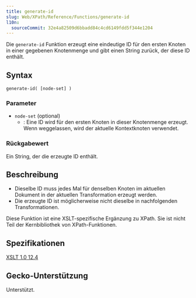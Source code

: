 ```yaml
---
title: generate-id
slug: Web/XPath/Reference/Functions/generate-id
l10n:
  sourceCommit: 32e4a82509d6bbadd84c4cd6149fdd5f344e1204
---
```


Die `generate-id` Funktion erzeugt eine eindeutige ID für den ersten Knoten in einer gegebenen Knotenmenge und gibt einen String zurück, der diese ID enthält.

## Syntax

```plain
generate-id( [node-set] )
```

### Parameter

- `node-set` (optional)
  - : Eine ID wird für den ersten Knoten in dieser Knotenmenge erzeugt. Wenn weggelassen, wird der aktuelle Kontextknoten verwendet.

### Rückgabewert

Ein String, der die erzeugte ID enthält.

## Beschreibung

- Dieselbe ID muss jedes Mal für denselben Knoten im aktuellen Dokument in der aktuellen Transformation erzeugt werden.
- Die erzeugte ID ist möglicherweise nicht dieselbe in nachfolgenden Transformationen.

Diese Funktion ist eine XSLT-spezifische Ergänzung zu XPath. Sie ist nicht Teil der Kernbibliothek von XPath-Funktionen.

## Spezifikationen

[XSLT 1.0 12.4](https://www.w3.org/TR/1999/REC-xslt-19991116/#function-generate-id)

## Gecko-Unterstützung

Unterstützt.
